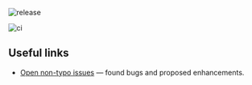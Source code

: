 ![release](https://github.com/whatifrussian/website/actions/workflows/release.yaml/badge.svg)

![ci](https://github.com/whatifrussian/website/actions/workflows/ci.yaml/badge.svg)
## Useful links

* [Open non-typo issues](https://github.com/whatifrussian/website/issues?q=is%3Aissue+is%3Aopen+-label%3Atypo) — found bugs and proposed enhancements.
